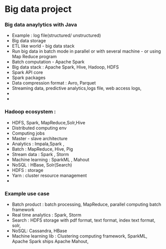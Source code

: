 # Big data project 

### Big data anaylytics with Java 
+ Example : log file(structured/ unstructured)
+ Big data storage 
+ ETL like world - big data stack 
+ Run big data in batch mode in parallel or with several machine  - or using Map Reduce program 
+ Batch computation - Apache Spark
+ Big data stack : Apache Spark, Hive, Hadoop, HDFS 
+ Spark API core
+ Spark packages  
+ Data compression format : Avro, Parquet 
+ Streaming data, predictive analytics,logs file, web access logs, 
+ 
+ 


### Hadoop ecosystem :
+ HDFS, Spark, MapReduce,Solr,Hive
+ Distributed computing env 
+ Computing jobs 
+ Master - slave architecture 
+ Analytics : Impala,Spark ,
+ Batch : MapReduce, Hive, Pig 
+ Stream data : Spark , Storm 
+ Machine learning : SparkML , Mahout
+ NoSQL : HBase, Solr(Search)
+ HDFS : storage 
+ Yarn : cluster resource management 
+ 


### Example use case 
+ Batch product : batch processing, MapReduce, parallel computing batch framework 
+ Real time analytics : Spark, Storm 
+ Search : HDFS storage with pdf format, text format, index text format, solr, 
+ NoSQL: Cassandra, HBase  
+ Machine learning lib : Clustering computing framework, SparkML, Apache Spark ships Apache Mahout,